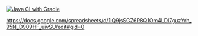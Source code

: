 
[![Java CI with Gradle](https://github.com/Silenco3618/testRegistration/actions/workflows/gradle-publish.yml/badge.svg)](https://github.com/Silenco3618/testRegistration/actions/workflows/gradle-publish.yml)

https://docs.google.com/spreadsheets/d/1IQ9jsSGZ6R8Q1Om4LDI7guzYrh_95N_D909HF_uivSU/edit#gid=0
